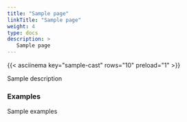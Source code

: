 ```yaml
---
title: "Sample page"
linkTitle: "Sample page"
weight: 4
type: docs
description: >
   Sample page
---
```


{{< asciinema key="sample-cast" rows="10" preload="1" >}}

Sample description

### Examples

Sample examples

